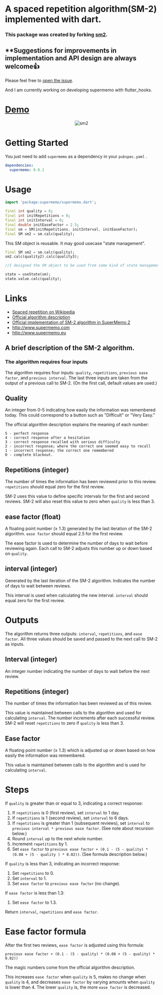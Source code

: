 # A spaced repetition algorithm(SM-2) implemented with dart.

### This package was created by forking [sm2](https://github.com/thyagoluciano/sm2).

## **Suggestions for improvements in implementation and API design are always welcome👍

Please feel free to [open the issue](https://github.com/ronnieeeeee/supermemo/issues/new).


And I am currently working on developing supermemo with flutter_hooks.

# [**Demo**](https://sm2demo-281a2.firebaseapp.com/#/)

<div align="center">
<img src="https://raw.githubusercontent.com/ronnieeeeee/supermemo/main/supermemo.gif" alt="sm2" title="sm2">
</div>

# **Getting Started**

You just need to add `supermemo` as a dependency in your `pubspec.yaml` .


```yaml
dependencies:
  supermemo: 0.0.1
```

# **Usage**


```dart
import 'package:supermemo/supermemo.dart';

final int quality = 0;
final int initRepetitions = 0;
final int initInterval = 0;
final double initEaseFactor = 2.5;
final sm = SM(initRepetitions, initInterval, initEaseFactor);
final SM sm2 = sm.calc(quality);
```

This SM object is reusable.
It may good usecase "state management".

```dart
final SM sm2 = sm.calc(quality);
sm2.calc(quality2).calc(quality3);

//I designed the SM object to be used from some kind of state management system.

state = useState(sm);
state.value.calc(quality);
```

# Links

* [Spaced repetition on Wikipedia](https://en.wikipedia.org/wiki/Spaced_repetition)
* [Official algorithm description](http://www.supermemo.com/english/ol/sm2.htm)
* [Official implementation of SM-2 algorithm in SuperMemo 2](http://www.supermemo.com/english/ol/sm2source.htm)
* http://www.supermemo.com
* http://www.supermemo.eu

## A brief description of the SM-2 algorithm.

### The algorithm requires four inputs

The algorithm requires four inputs: `quality`, `repetitions`, `previous ease factor`, and `previous interval`. The last three inputs are taken from the output of a previous call to SM-2. (On the first call, default values are used.)

## Quality

An integer from 0-5 indicating how easily the information was remembered today. This could correspond to a button such as "Difficult" or "Very Easy."

The official algorithm description explains the meaning of each number:

	5 - perfect response
	4 - correct response after a hesitation
	3 - correct response recalled with serious difficulty
	2 - incorrect response; where the correct one seemed easy to recall
	1 - incorrect response; the correct one remembered
	0 - complete blackout.

## Repetitions (integer)

The number of times the information has been reviewed prior to this review. `repetitions` should equal zero for the first review. 

SM-2 uses this value to define specific intervals for the first and second reviews. SM-2 will also reset this value to zero when `quality` is less than 3.

## ease factor (float)

A floating point number (≥ 1.3) generated by the last iteration of the SM-2 algorithm. `ease factor` should equal 2.5 for the first review. 

The ease factor is used to determine the number of days to wait before reviewing again. Each call to SM-2 adjusts this number up or down based on `quality`.

## interval (integer)

Generated by the last iteration of the SM-2 algorithm. Indicates the number of days to wait between reviews. 

This interval is used when calculating the new interval. `interval` should equal zero for the first review.

# Outputs

The algorithm returns three outputs: `interval`, `repetitions`, and `ease factor`. All three values should be saved and passed to the next call to SM-2 as inputs.

## Interval (integer)

An integer number indicating the number of days to wait before the next review.

## Repetitions (integer)

The number of times the information has been reviewed as of this review. 

This value is maintained between calls to the algorithm and used for calculating `interval`. The number increments after each successful review. SM-2 will reset `repetitions` to zero if `quality` is less than 3.

## Ease factor

A floating point number (≥ 1.3) which is adjusted up or down based on how easily the information was remembered. 

This value is maintained between calls to the algorithm and is used for calculating `interval`.

# Steps

If `quality` is greater than or equal to 3, indicating a correct response:

1. If `repetitions` is 0 (first review), set `interval` to 1 day.
2. If `repetitions` is 1 (second review), set `interval` to 6 days.
3. If `repetitions` is greater than 1 (subsequent reviews), set `interval` to `previous interval * previous ease factor`. (See note about recursion below.)
4. Round `interval` up to the next whole number.
5. Increment `repetitions` by 1.
6. Set `ease factor` to `previous ease factor + (0.1 - (5 - quality) * (0.08 + (5 - quality ) * 0.02))`. (See formula description below.) 

If `quality` is less than 3, indicating an incorrect response:

1. Set `repetitions` to 0.
2. Set `interval` to 1.
3. Set `ease factor` to `previous ease factor` (no change).

If `ease factor` is less than 1.3:

1. Set `ease factor` to 1.3.

Return `interval`, `repetitions` and `ease factor`.

# Ease factor formula

After the first two reviews, `ease factor` is adjusted using this formula:

`previous ease factor + (0.1 - (5 - quality) * (0.08 + (5 - quality) * 0.02))`

The magic numbers come from the official algorithm description.

This increases `ease factor` when `quality` is 5, makes no change when `quality` is 4, and decreases `ease factor` by varying amounts when `quality` is lower than 4. The lower `quality` is, the more `ease factor` is decreased.